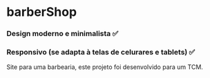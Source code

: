 # barberShop
### Design moderno e minimalista ✅
### Responsivo (se adapta à telas de celurares e tablets) ✅
Site para uma barbearia, este projeto foi desenvolvido para um TCM.
